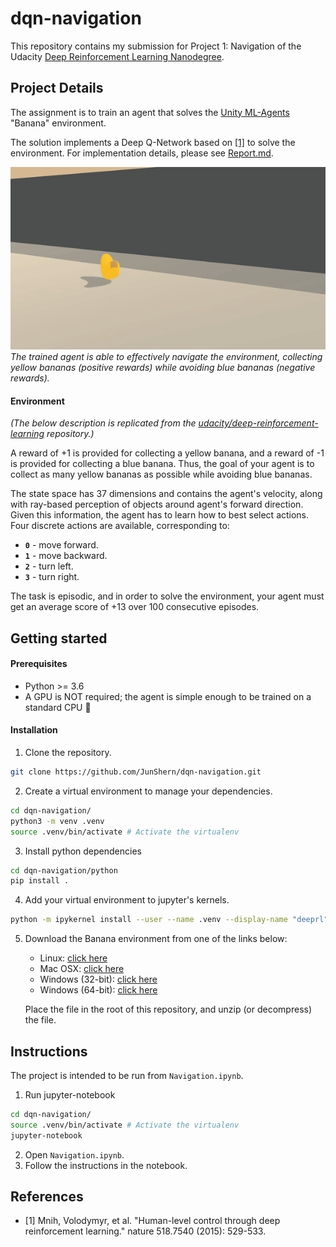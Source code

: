 # dqn-navigation
This repository contains my submission for Project 1: Navigation of the Udacity [Deep Reinforcement Learning Nanodegree](https://www.udacity.com/course/deep-reinforcement-learning-nanodegree--nd893).
## Project Details

The assignment is to train an agent that solves the [Unity ML-Agents](https://github.com/Unity-Technologies/ml-agents) "Banana" environment. 

The solution implements a Deep Q-Network based on [[1]](#dqn_paper) to solve the environment. For implementation details, please see [Report.md](Report.md).

![trained_agent](assets/trained_agent.gif)
_The trained agent is able to effectively navigate the environment, collecting yellow bananas (positive rewards) while avoiding blue bananas (negative rewards)._

#### Environment
_(The below description is replicated from the [udacity/deep-reinforcement-learning](https://github.com/udacity/deep-reinforcement-learning/blob/master/p1_navigation/README.md) repository.)_

A reward of +1 is provided for collecting a yellow banana, and a reward of -1 is provided for collecting a blue banana. Thus, the goal of your agent is to collect as many yellow bananas as possible while avoiding blue bananas.  

The state space has 37 dimensions and contains the agent's velocity, along with ray-based perception of objects around agent's forward direction. Given this information, the agent has to learn how to best select actions. Four discrete actions are available, corresponding to:
- **`0`** - move forward.
- **`1`** - move backward.
- **`2`** - turn left.
- **`3`** - turn right.

The task is episodic, and in order to solve the environment, your agent must get an average score of +13 over 100 consecutive episodes.

## Getting started

#### Prerequisites
- Python >= 3.6
- A GPU is NOT required; the agent is simple enough to be trained on a standard CPU :tada:

#### Installation
1. Clone the repository.
```bash
git clone https://github.com/JunShern/dqn-navigation.git
```

2. Create a virtual environment to manage your dependencies.
```bash
cd dqn-navigation/
python3 -m venv .venv
source .venv/bin/activate # Activate the virtualenv
```

3. Install python dependencies
```bash
cd dqn-navigation/python
pip install .
```

4. Add your virtual environment to jupyter's kernels.
```bash
python -m ipykernel install --user --name .venv --display-name "deeprl"
```

5. Download the Banana environment from one of the links below:
    - Linux: [click here](https://s3-us-west-1.amazonaws.com/udacity-drlnd/P1/Banana/Banana_Linux.zip)
    - Mac OSX: [click here](https://s3-us-west-1.amazonaws.com/udacity-drlnd/P1/Banana/Banana.app.zip)
    - Windows (32-bit): [click here](https://s3-us-west-1.amazonaws.com/udacity-drlnd/P1/Banana/Banana_Windows_x86.zip)
    - Windows (64-bit): [click here](https://s3-us-west-1.amazonaws.com/udacity-drlnd/P1/Banana/Banana_Windows_x86_64.zip)
  
    Place the file in the root of this repository, and unzip (or decompress) the file.

## Instructions

The project is intended to be run from `Navigation.ipynb`.

1. Run jupyter-notebook
```bash
cd dqn-navigation/
source .venv/bin/activate # Activate the virtualenv
jupyter-notebook
```
2. Open `Navigation.ipynb`. 
3. Follow the instructions in the notebook.

## References

- <a name="dqn_paper">[1]</a> Mnih, Volodymyr, et al. "Human-level control through deep reinforcement learning." nature 518.7540 (2015): 529-533.